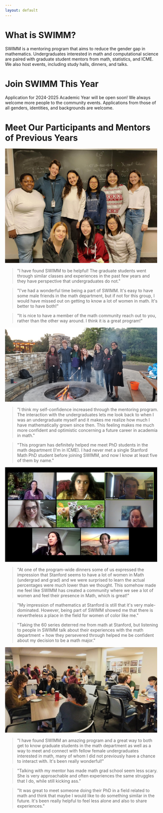 ```yaml
---
layout: default
---
```



[comment]: <[Link to another page](./another-page.html).>


# What is SWIMM?

SWIMM is a mentoring program that aims to reduce the gender gap in mathematics. Undergraduates interested in math and computational science are paired with graduate student mentors from math, statistics, and ICME. We also host events, including study halls, dinners, and talks.

# Join SWIMM This Year
Application for 2024-2025 Academic Year will be open soon! We always welcome more people to the community events. Applications from those of all genders, identities, and backgrounds are welcome.

# Meet Our Participants and Mentors of Previous Years

<img src="./assets/img/swimmfoto.jpg" width="500"/>

> "I have found SWIMM to be helpful! The graduate students went through similar classes and experiences in the past few years and they have perspective that undergraduates do not."


> "I've had a wonderful time being a part of SWIMM. It's easy to have some male friends in the math department, but if not for this group, I would have missed out on getting to know a lot of women in math. It's better to have both!"


> "It is nice to have a member of the math community reach out to you, rather than the other way around. I think it is a great program!"

<img src="./assets/img/smores_event.jpg" width="500"/>

> "I think my self-confidence increased through the mentoring program. The interaction with the undergraduates lets me look back to when I was an undergraduate myself and it makes me realize how much I have mathematically grown since then. This feeling makes me much more confident and optimistic concerning a future career in academia in math."

> "This program has definitely helped me meet PhD students in the math department (I'm in ICME). I had never met a single Stanford Math PhD student before joining SWIMM, and now I know at least five of them by name."

<img src="./assets/img/imgzoom.jpg" width="500"/>

> "At one of the program-wide dinners some of us expressed the impression that Stanford seems to have a lot of women in Math (undergrad and grad) and we were surprised to learn the actual percentages were much lower than we thought. This somehow made me feel like SWIMM has created a community where we see a lot of women and feel their presence in Math, which is great!"

> "My impression of mathematics at Stanford is still that it's very male-dominated. However, being part of SWIMM showed me that there is nevertheless a place in the field for women of color like me."

> "Taking the 60 series deterred me from math at Stanford, but listening to people in SWIMM talk about their experiences with the math department + how they persevered through helped me be confident about my decision to be a math major."

<img src="./assets/img/IMG_20181018_dinner.jpg" width="500"/>

> "I have found SWIMM an amazing program and a great way to both get to know graduate students in the math department as well as a way to meet and connect with fellow female undergraduates interested in math, many of whom I did not previously have a chance to interact with. It's been really wonderful!"

> "Talking with my mentor has made math grad school seem less scary. She is very approachable and often experiences the same struggles that I do, while still kicking ass."

> "It was great to meet someone doing their PhD in a field related to math and think that maybe I would like to do something similar in the future. It's been really helpful to feel less alone and also to share experiences."



